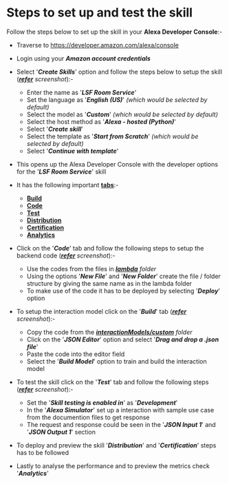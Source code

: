# Steps to set up and test the skill

Follow the steps below to set up the skill in your **Alexa Developer Console**:-
- Traverse to https://developer.amazon.com/alexa/console

- Login using your ***Amazon account credentials***

- Select '***Create Skills***' option and follow the steps below to setup the skill (*[**refer**](../img/skillset.jpg) screenshot*):-
    - Enter the name as '***LSF Room Service***'
    - Set the language as '***English (US)***' *(which would be selected by default)*
    - Select the model as '***Custom***' *(which would be selected by default)*
    - Select the host method as '***Alexa - hosted (Python)***'
    - Select '***Create skill***'
    - Select the template as '***Start from Scratch***' *(which would be selected by default)*
    - Select '***Continue with template***'

- This opens up the Alexa Developer Console with the developer options for the '***LSF Room Service***' skill

- It has the following important [**tabs**](https://developer.amazon.com/en-US/docs/alexa/devconsole/about-the-developer-console.html):-
    - [**Build**](https://developer.amazon.com/en-US/docs/alexa/devconsole/build-your-skill.html)
    - [**Code**](https://developer.amazon.com/en-US/docs/alexa/custom-skills/use-the-alexa-skills-kit-samples.html)
    - [**Test**](https://developer.amazon.com/en-US/docs/alexa/devconsole/test-your-skill.html)
    - [**Distribution**](https://developer.amazon.com/en-US/docs/alexa/devconsole/launch-your-skill.html)
    - [**Certification**](https://developer.amazon.com/en-US/docs/alexa/devconsole/test-and-submit-your-skill.html)
    - [**Analytics**](https://developer.amazon.com/en-US/docs/alexa/devconsole/measure-skill-usage.html)

- Click on the '***Code***' tab and follow the following steps to setup the backend code (*[**refer**](../img/code.jpg) screenshot*):-
    - Use the codes from the files in *[**lambda**](../lambda/) folder*
    - Using the options '***New File***' and '***New Folder***' create the file / folder structure by giving the same name as in the lambda folder
    - To make use of the code it has to be deployed by selecting '***Deploy***' option

- To setup the interaction model click on the '***Build***' tab (*[**refer**](../img/build.jpg) screenshot*):-
    - Copy the code from the *[**interactionModels/custom**](../interactionModels/custom/) folder*
    - Click on the '***JSON Editor***' option and select '***Drag and drop a .json file***'
    - Paste the code into the editor field
    - Select the '***Build Model***' option to train and build the interaction model

- To test the skill click on the '***Test***' tab and follow the following steps (*[**refer**](../img/test.jpg) screenshot*):-
    - Set the '***Skill testing is enabled in***' as '***Development***'
    - In the '***Alexa Simulator***' set up a interaction with sample use case from the documention files to get response
    - The request and response could be seen in the '***JSON Input 1***' and '***JSON Output 1***' section

- To deploy and preview the skill '***Distribution***' and '***Certification***' steps has to be followed

- Lastly to analyse the performance and to preview the metrics check '***Analytics***'